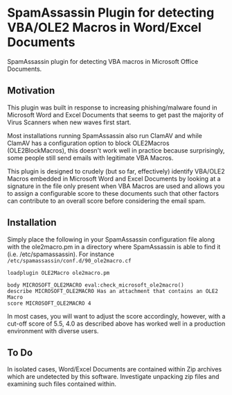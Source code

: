 # SpamAssassin Plugin for detecting VBA/OLE2 Macros in Word/Excel Documents

SpamAssassin plugin for detecting VBA macros in Microsoft Office Documents.

## Motivation ##

This plugin was built in response to increasing phishing/malware found in Microsoft Word and Excel Documents that seems to get past the majority of Virus Scanners when new waves first start.

Most installations running SpamAssassin also run ClamAV and while ClamAV has a configuration option to block OLE2Macros (OLE2BlockMacros), this doesn't work well in practice because surprisingly, some people still send emails with legitimate VBA Macros.

This plugin is designed to crudely (but so far, effectively) identify VBA/OLE2 Macros embedded in Microsoft Word and Excel Documents by looking at a signature in the file only present when VBA Macros are used and allows you to assign a configurable score to these documents such that other factors can contribute to an overall score before considering the email spam.

## Installation ##

Simply place the following in your SpamAssassin configuration file along with the ole2macro.pm in a directory where SpamAssassin is able to find it (i.e. /etc/spamassassin). For instance ```/etc/spamassassin/conf.d/90_ole2macro.cf```

```
loadplugin OLE2Macro ole2macro.pm

body MICROSOFT_OLE2MACRO eval:check_microsoft_ole2macro()
describe MICROSOFT_OLE2MACRO Has an attachment that contains an OLE2 Macro
score MICROSOFT_OLE2MACRO 4
```

In most cases, you will want to adjust the score accordingly, however, with a cut-off score of 5.5, 4.0 as described above has worked well in a production environment with diverse users.

## To Do ##

In isolated cases, Word/Excel Documents are contained within Zip archives which are undetected by this software. Investigate unpacking zip files and examining such files contained within.
